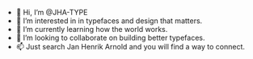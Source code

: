 - 👋 Hi, I’m @JHA-TYPE
- 👀 I’m interested in in typefaces and design that matters.
- 🌱 I’m currently learning how the world works.
- 💞️ I’m looking to collaborate on building better typefaces.
- 📫 Just search Jan Henrik Arnold and you will find a way to connect.

<!---
JHA-TYPE/JHA-TYPE is a ✨ special ✨ repository because its `README.md` (this file) appears on your GitHub profile.
You can click the Preview link to take a look at your changes.
--->
